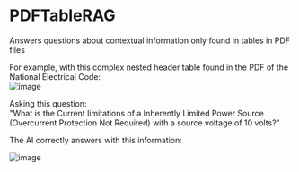 # PDFTableRAG
Answers questions about contextual information only found in tables in PDF files

For example, with this complex nested header table found in the PDF of the National Electrical Code:  
![image](https://github.com/rcorvus/PDFTableRAG/assets/5025458/b63bd129-bfdf-478f-9ebb-734ebea63662)


Asking this question:  
"What is the Current limitations of a Inherently Limited Power Source (Overcurrent Protection Not Required) with a source voltage of 10 volts?"

The AI correctly answers with this information:  

![image](https://github.com/rcorvus/PDFTableRAG/assets/5025458/22444551-7a64-45cb-9d57-3f1005b58406)

